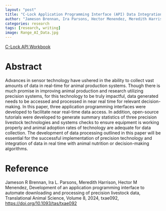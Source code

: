 ```yaml
---
layout: "post"
title: "C-Lock Application Programming Interface (API) Data Integration"
author: "Jameson Brennan, Ira Parsons, Hector Menendez, Meredith Harrison"
categories: research
tags: [research, writing]
image: Range_AI_Data.jpg
---
```


[C-Lock API Workbook](https://sdsu-cottonwood-precision-ranch.github.io/C_Lock_API/)

# Abstract
Advances in sensor technology have ushered in the ability to collect vast amounts of data in real-time for animal production systems. Though there is much promise in improving animal production and research utilizing precision systems, for this technology to be truly impactful, data generated needs to be accessed and processed in near real time for relevant decision-making. In this paper, three application programming interfaces were developed to facilitate near real-time data access. In addition, open-source tutorials were developed to generate summary statistics of three precision livestock technologies and systems checks to ensure equipment is working properly and animal adoption rates of technology are adequate for data collection. The development of data processing outlined in this paper will be essential for the successful implementation of precision technology and integration of data in real time with animal nutrition or decision-making algorithms.

# Reference
Jameson R Brennan, Ira L. Parsons, Meredith Harrison, Hector M Menendez, Development of an application programming interface to automate downloading and processing of precision livestock data, Translational Animal Science, Volume 8, 2024, txae092, https://doi.org/10.1093/tas/txae092